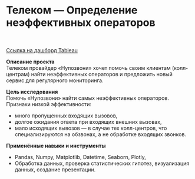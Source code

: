 # Телеком — Определение неэффективных операторов
<br>

[Ссылка на дашборд Tableau](https://public.tableau.com/views/_16773160606450/2-?:language=en-US&:display_count=n&:origin=viz_share_link)

**Описание проекта**<br>
Телеком провайдер «Нупозвони» хочет помочь своим клиентам (колл-центрам) найти неэффективных операторов и предложить новый сервис для регулярного мониторинга.<br>

**Цель исследования**<br> 
Помочь «Нупозвони» найти самых неэффективных операторов.<br>
Признаки низкой эффективности:
  - много пропущенных входящих вызовов,
  - долгое ожидания ответа при входящих внешних вызовах,
  - мало исходящих вывозов — в случае тех колл-центров, что специализируются на обзвонах, а не обработке входящих звонков.<br>

**Применённые навыки и инструменты**<br>
 - Pandas, Numpy, Matplotlib, Datetime, Seaborn, Plotly,
 - Обработка данных, проверка статистических гипотез, визуализация данных, создание презентации.
